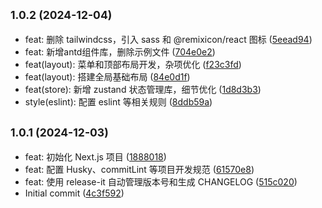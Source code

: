 

## <small>1.0.2 (2024-12-04)</small>

* feat: 删除 tailwindcss，引入 sass 和 @remixicon/react 图标 ([5eead94](https://gitee.com/baiwumm/next-admin/commits/5eead94))
* feat: 新增antd组件库，删除示例文件 ([704e0e2](https://gitee.com/baiwumm/next-admin/commits/704e0e2))
* feat(layout): 菜单和顶部布局开发，杂项优化 ([f23c3fd](https://gitee.com/baiwumm/next-admin/commits/f23c3fd))
* feat(layout): 搭建全局基础布局 ([84e0d1f](https://gitee.com/baiwumm/next-admin/commits/84e0d1f))
* feat(store): 新增 zustand 状态管理库，细节优化 ([1d8d3b3](https://gitee.com/baiwumm/next-admin/commits/1d8d3b3))
* style(eslint): 配置 eslint 等相关规则 ([8ddb59a](https://gitee.com/baiwumm/next-admin/commits/8ddb59a))

## <small>1.0.1 (2024-12-03)</small>

* feat: 初始化 Next.js 项目 ([1888018](https://gitee.com/baiwumm/next-admin/commits/1888018))
* feat: 配置 Husky、commitLint 等项目开发规范 ([61570e8](https://gitee.com/baiwumm/next-admin/commits/61570e8))
* feat: 使用 release-it 自动管理版本号和生成 CHANGELOG ([515c020](https://gitee.com/baiwumm/next-admin/commits/515c020))
* Initial commit ([4c3f592](https://gitee.com/baiwumm/next-admin/commits/4c3f592))
